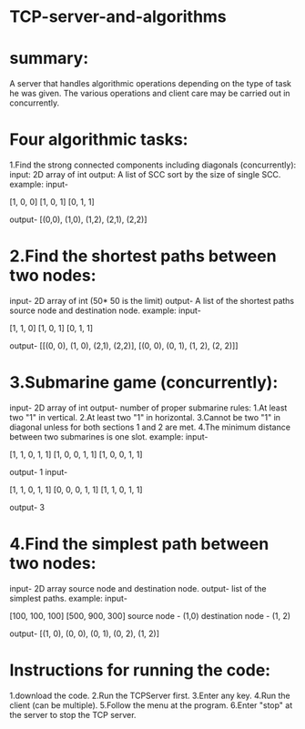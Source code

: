 # TCP-server-and-algorithms


# summary:
A server that handles algorithmic operations depending on the type of task he was given.
The various operations and client care may be carried out in concurrently.

# Four algorithmic tasks:
1.Find the strong connected components including diagonals (concurrently):
input: 2D array of int
output: A list of SCC sort by the size of single SCC.
example:
input-

[1, 0, 0]
[1, 0, 1]
[0, 1, 1]

output- [(0,0), (1,0), (1,2), (2,1), (2,2)]

# 2.Find the shortest paths between two nodes:
input- 2D array of int (50* 50 is the limit)
output- A list of the shortest paths source node and destination node.
example:
input-

[1, 1, 0]
[1, 0, 1]
[0, 1, 1]

output- [[(0, 0), (1, 0), (2,1), (2,2)], [(0, 0), (0, 1), (1, 2), (2, 2)]]

# 3.Submarine game (concurrently):
input- 2D array of int
output- number of proper submarine
rules:
1.At least two "1" in vertical.
2.At least two "1" in horizontal.
3.Cannot be two "1" in diagonal unless for both sections 1 and 2 are met.
4.The minimum distance between two submarines is one slot.
example:
input-

[1, 1, 0, 1, 1]
[1, 0, 0, 1, 1]
[1, 0, 0, 1, 1]

output- 1
input-

[1, 1, 0, 1, 1]
[0, 0, 0, 1, 1]
[1, 1, 0, 1, 1]

output- 3

# 4.Find the simplest path between two nodes:
input- 2D array source node and destination node.
output- list of the simplest paths.
example:
input-

[100, 100, 100]
[500, 900, 300]
source node - (1,0)
destination node - (1, 2)

output- [(1, 0), (0, 0), (0, 1), (0, 2), (1, 2)]

# Instructions for running the code:
1.download the code.
2.Run the TCPServer first.
3.Enter any key.
4.Run the client (can be multiple).
5.Follow the menu at the program.
6.Enter "stop" at the server to stop the TCP server.
